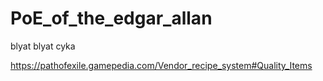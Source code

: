 # PoE_of_the_edgar_allan
blyat blyat cyka

https://pathofexile.gamepedia.com/Vendor_recipe_system#Quality_Items

